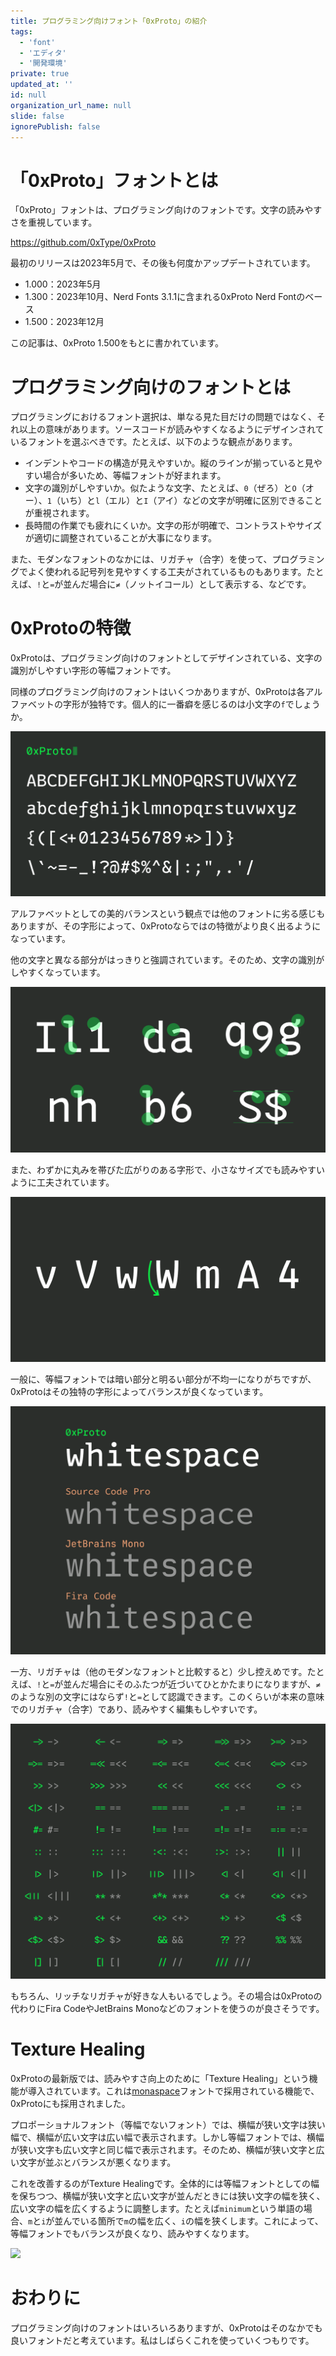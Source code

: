 ```yaml
---
title: プログラミング向けフォント「0xProto」の紹介
tags:
  - 'font'
  - 'エディタ'
  - '開発環境'
private: true
updated_at: ''
id: null
organization_url_name: null
slide: false
ignorePublish: false
---
```

# 「0xProto」フォントとは

「0xProto」フォントは、プログラミング向けのフォントです。文字の読みやすさを重視しています。

https://github.com/0xType/0xProto

最初のリリースは2023年5月で、その後も何度かアップデートされています。

* 1.000：2023年5月
* 1.300：2023年10月、Nerd Fonts 3.1.1に含まれる0xProto Nerd Fontのベース
* 1.500：2023年12月

この記事は、0xProto 1.500をもとに書かれています。

# プログラミング向けのフォントとは

プログラミングにおけるフォント選択は、単なる見た目だけの問題ではなく、それ以上の意味があります。ソースコードが読みやすくなるようにデザインされているフォントを選ぶべきです。たとえば、以下のような観点があります。

* インデントやコードの構造が見えやすいか。縦のラインが揃っていると見やすい場合が多いため、等幅フォントが好まれます。
* 文字の識別がしやすいか。似たような文字、たとえば、`0`（ぜろ）と`O`（オー）、`1`（いち）と`l`（エル）と`I`（アイ）などの文字が明確に区別できることが重視されます。
* 長時間の作業でも疲れにくいか。文字の形が明確で、コントラストやサイズが適切に調整されていることが大事になります。

また、モダンなフォントのなかには、リガチャ（合字）を使って、プログラミングでよく使われる記号列を見やすくする工夫がされているものもあります。たとえば、`!`と`=`が並んだ場合に`≠`（ノットイコール）として表示する、などです。

# 0xProtoの特徴

0xProtoは、プログラミング向けのフォントとしてデザインされている、文字の識別がしやすい字形の等幅フォントです。

同様のプログラミング向けのフォントはいくつかありますが、0xProtoは各アルファベットの字形が独特です。個人的に一番癖を感じるのは小文字の`f`でしょうか。

![](https://github.com/0xType/0xProto/blob/811b631109dbde8332a845f3df077a55f37eb03e/images/examples.png?raw=true)

アルファベットとしての美的バランスという観点では他のフォントに劣る感じもありますが、その字形によって、0xProtoならではの特徴がより良く出るようになっています。

他の文字と異なる部分がはっきりと強調されています。そのため、文字の識別がしやすくなっています。

![](https://github.com/0xType/0xProto/blob/811b631109dbde8332a845f3df077a55f37eb03e/images/distinction.png?raw=true)

また、わずかに丸みを帯びた広がりのある字形で、小さなサイズでも読みやすいように工夫されています。

![](https://github.com/0xType/0xProto/blob/811b631109dbde8332a845f3df077a55f37eb03e/images/legibility.png?raw=true)

一般に、等幅フォントでは暗い部分と明るい部分が不均一になりがちですが、0xProtoはその独特の字形によってバランスが良くなっています。

![](https://github.com/0xType/0xProto/blob/811b631109dbde8332a845f3df077a55f37eb03e/images/whitespace.png?raw=true)

一方、リガチャは（他のモダンなフォントと比較すると）少し控えめです。たとえば、`!`と`=`が並んだ場合にそのふたつが近づいてひとかたまりになりますが、`≠`のような別の文字にはならず`!`と`=`として認識できます。このくらいが本来の意味でのリガチャ（合字）であり、読みやすく編集もしやすいです。

![](https://github.com/0xType/0xProto/blob/811b631109dbde8332a845f3df077a55f37eb03e/images/all_ligatures.png?raw=true)

もちろん、リッチなリガチャが好きな人もいるでしょう。その場合は0xProtoの代わりにFira CodeやJetBrains Monoなどのフォントを使うのが良さそうです。

# Texture Healing

0xProtoの最新版では、読みやすさ向上のために「Texture Healing」という機能が導入されています。これは[monaspace](https://github.com/githubnext/monaspace)フォントで採用されている機能で、0xProtoにも採用されました。

プロポーショナルフォント（等幅でないフォント）では、横幅が狭い文字は狭い幅で、横幅が広い文字は広い幅で表示されます。しかし等幅フォントでは、横幅が狭い文字も広い文字と同じ幅で表示されます。そのため、横幅が狭い文字と広い文字が並ぶとバランスが悪くなります。

これを改善するのがTexture Healingです。全体的には等幅フォントとしての幅を保ちつつ、横幅が狭い文字と広い文字が並んだときには狭い文字の幅を狭く、広い文字の幅を広くするように調整します。たとえば`minimum`という単語の場合、`m`と`i`が並んでいる箇所で`m`の幅を広く、`i`の幅を狭くします。これによって、等幅フォントでもバランスが良くなり、読みやすくなります。

![](https://github.com/githubnext/monaspace/blob/380f29b3277ff46b8bd8577bdd7d1b60358e6c6c/docs/images/LM-GH-TextureHealing-Documentation-10.png?raw=true)

# おわりに

プログラミング向けのフォントはいろいろありますが、0xProtoはそのなかでも良いフォントだと考えています。私はしばらくこれを使っていくつもりです。
